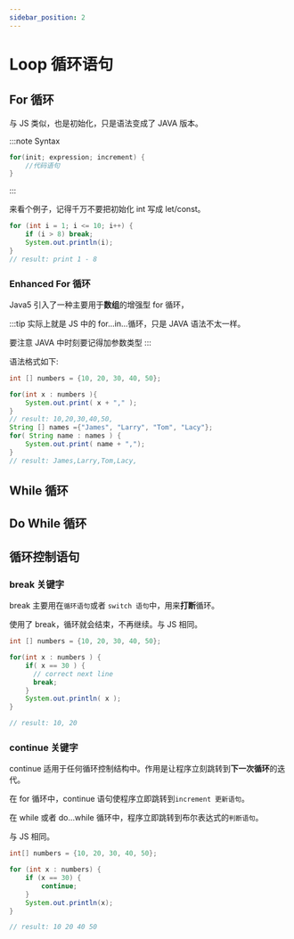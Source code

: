```yaml
---
sidebar_position: 2
---
```


# Loop 循环语句

## For 循环

与 JS 类似，也是初始化，只是语法变成了 JAVA 版本。

:::note Syntax

```JAVA title="语法"
for(init; expression; increment) {
    //代码语句
}
```

:::

来看个例子，记得千万不要把初始化 int 写成 let/const。

```JAVA
for (int i = 1; i <= 10; i++) {
    if (i > 8) break;
    System.out.println(i);
}
// result: print 1 - 8
```

### Enhanced For 循环

Java5 引入了一种主要用于**数组**的增强型 for 循环，

:::tip
实际上就是 JS 中的 for...in...循环，只是 JAVA 语法不太一样。

要注意 JAVA 中时刻要记得加参数类型
:::

语法格式如下:

```Java
int [] numbers = {10, 20, 30, 40, 50};

for(int x : numbers ){
    System.out.print( x + "," );
}
// result: 10,20,30,40,50,
String [] names ={"James", "Larry", "Tom", "Lacy"};
for( String name : names ) {
    System.out.print( name + ",");
}
// result: James,Larry,Tom,Lacy,
```

## While 循环

## Do While 循环

## 循环控制语句

### break 关键字

break 主要用在`循环语句`或者 `switch 语句`中，用来**打断**循环。

使用了 break，循环就会结束，不再继续。与 JS 相同。

```Java title="Break"
int [] numbers = {10, 20, 30, 40, 50};

for(int x : numbers ) {
    if( x == 30 ) {
      // correct next line
      break;
    }
    System.out.println( x );
}

// result: 10, 20
```

### continue 关键字

continue 适用于任何循环控制结构中。作用是让程序立刻跳转到**下一次循环**的迭代。

在 for 循环中，continue 语句使程序立即跳转到`increment 更新语句`。

在 while 或者 do…while 循环中，程序立即跳转到布尔表达式的`判断语句`。

与 JS 相同。

```Java
int[] numbers = {10, 20, 30, 40, 50};

for (int x : numbers) {
    if (x == 30) {
        continue;
    }
    System.out.println(x);
}

// result: 10 20 40 50
```
